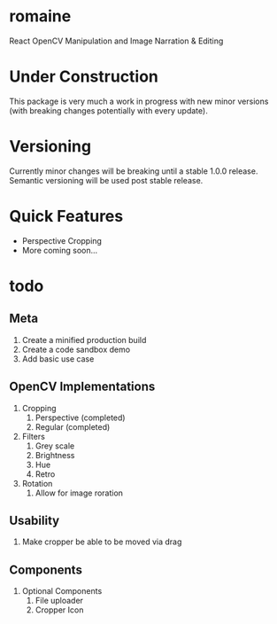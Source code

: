 # romaine

React OpenCV Manipulation and Image Narration & Editing

# Under Construction

This package is very much a work in progress with new minor versions (with breaking changes potentially with every update).

# Versioning

Currently minor changes will be breaking until a stable 1.0.0 release. Semantic versioning will be used post stable release.

# Quick Features

- Perspective Cropping
- More coming soon...

# todo

## Meta

1. Create a minified production build
2. Create a code sandbox demo
3. Add basic use case

## OpenCV Implementations

1. Cropping
   1. Perspective (completed)
   2. Regular (completed)
2. Filters
   1. Grey scale
   2. Brightness
   3. Hue
   4. Retro
3. Rotation
   1. Allow for image roration

## Usability

1. Make cropper be able to be moved via drag

## Components

1. Optional Components
   1. File uploader
   2. Cropper Icon
